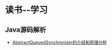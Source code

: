 # 读书--学习
## Java源码解析
* [AbstractQueuedSynchronizer的介绍和原理分析](http://blog.csdn.net/xfcone/article/details/52103944) 
